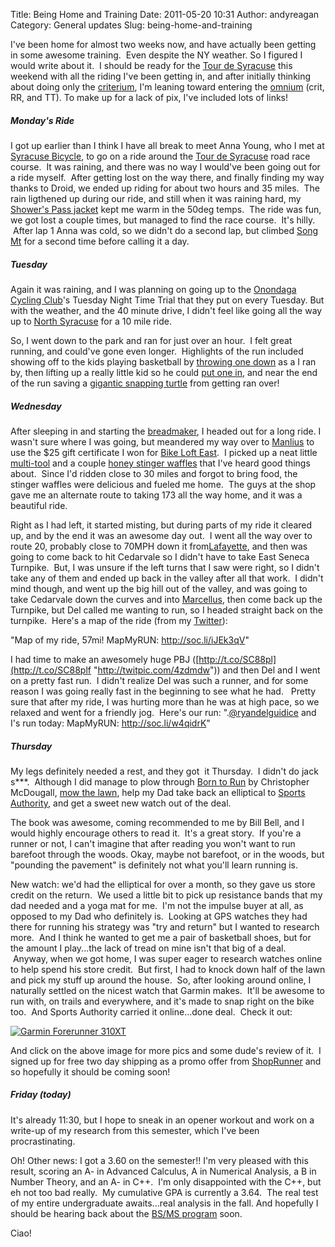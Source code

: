Title: Being Home and Training
Date: 2011-05-20 10:31
Author: andyreagan
Category: General updates
Slug: being-home-and-training

I've been home for almost two weeks now, and have actually been getting
in some awesome training.  Even despite the NY weather. So I figured I
would write about it.  I should be ready for the [Tour de
Syracuse](http://tourdesyracuse.com/) this weekend with all the riding
I've been getting in, and after initially thinking about doing only the
[criterium](http://1.bp.blogspot.com/_vf8BIKn-LNI/S8hdY3e_DRI/AAAAAAAAANI/z906hun1hSg/s1600/634063476333055300-CriteriumRacing.jpg),
I'm leaning toward entering the
[omnium](http://en.wikipedia.org/wiki/Omnium) (crit, RR, and TT). To
make up for a lack of pix, I've included lots of links!

##### Monday's Ride

I got up earlier than I think I have all break to meet Anna Young, who I
met at [Syracuse Bicycle](http://syracusebicycle.com/), to go on a ride
around the [Tour de Syracuse](http://tourdesyracuse.com/) road race
course.  It was raining, and there was no way I would've been going out
for a ride myself.  After getting lost on the way there, and finally
finding my way thanks to Droid, we ended up riding for about two hours
and 35 miles.  The rain ligthened up during our ride, and still when it
was raining hard, my [Shower's Pass
jacket](http://www.showerspass.com/catalog/men/mens-jackets/mens-club-pro-jacket)
kept me warm in the 50deg temps.  The ride was fun, we got lost a couple
times, but managed to find the race course.  It's hilly.  After lap 1
Anna was cold, so we didn't do a second lap, but climbed [Song
Mt](http://www.songmountain.com/) for a second time before calling it a
day.

##### Tuesday

Again it was raining, and I was planning on going up to the [Onondaga
Cycling Club](http://onondagacyclingclub.org/)'s Tuesday Night Time
Trial that they put on every Tuesday. But with the weather, and the 40
minute drive, I didn't feel like going all the way up to [North
Syracuse](http://maps.google.com/maps?q=north+syracuse&ie=UTF8&hq=&hnear=North+Syracuse,+Onondaga,+New+York&gl=us&z=14)
for a 10 mile ride.

So, I went down to the park and ran for just over an hour.  I felt great
running, and could've gone even longer.  Highlights of the run included
showing off to the kids playing basketball by [throwing one
down](http://theswamp51.files.wordpress.com/2010/12/dwighthowardsupermandunk.jpg)
as a I ran by, then lifting up a really little kid so he could [put one
in](http://www.reeec.illinois.edu/images/fulbright/2007/week2/BBallKidDunk.jpg),
and near the end of the run saving a [gigantic snapping
turtle](http://www.lvmvideo.com/wp-content/uploads/2009/04/snapper_megan.jpg)
from getting ran over!

##### Wednesday

After sleeping in and starting the
[breadmaker](http://upload.wikimedia.org/wikipedia/commons/0/00/Medieval_baker.jpg),
I headed out for a long ride. I wasn't sure where I was going, but
meandered my way over to
[Manlius](http://maps.google.com/maps?q=manlius+ny&ie=UTF8&hq=&hnear=Manlius,+Onondaga,+New+York&gl=us&z=13)
to use the \$25 gift certificate I won for [Bike Loft
East](http://bikeloft.com/).  I picked up a neat little
[multi-tool](http://media.rei.com/media/718804_9996Lrg.jpg) and a couple
[honey stinger
waffles](http://shop.honeystinger.com/products/Honey-Organic-Stinger-Waffle.html)
that I've heard good things about.  Since I'd ridden close to 30 miles
and forgot to bring food, the stinger waffles were delicious and fueled
me home.  The guys at the shop gave me an alternate route to taking 173
all the way home, and it was a beautiful ride.

Right as I had left, it started misting, but during parts of my ride it
cleared up, and by the end it was an awesome day out.  I went all the
way over to route 20, probably close to 70MPH down it
from[Lafayette](http://maps.google.com/maps?q=Lafayette,+NY&ie=UTF8&hq=&hnear=LaFayette,+Onondaga,+New+York&gl=us&z=14),
and then was going to come back to hit Cedarvale so I didn't have to
take East Seneca Turnpike.  But, I was unsure if the left turns that I
saw were right, so I didn't take any of them and ended up back in the
valley after all that work.  I didn't mind though, and went up the big
hill out of the valley, and was going to take Cedarvale down the curves
and into [Marcellus](http://marcellusny.com/), then come back up the
Turnpike, but Del called me wanting to run, so I headed straight back on
the turnpike.  Here's a map of the ride (from my
[Twitter](http://twitter.com/andyreagan)):

"Map of my ride, 57mi! MapMyRUN: <http://soc.li/iJEk3qV>"

I had time to make an awesomely huge PBJ
([http://t.co/SC88pl](http://t.co/SC88plf "http://twitpic.com/4zdmdw"))
and then Del and I went on a pretty fast run.  I didn't realize Del was
such a runner, and for some reason I was going really fast in the
beginning to see what he had.   Pretty sure that after my ride, I was
hurting more than he was at high pace, so we relaxed and went for a
friendly jog.  Here's our run:
".[@ryandelguidice](http://twitter.com/ryandelguidice) and I's run
today: MapMyRUN: <http://soc.li/w4qidrK>"

##### Thursday

My legs definitely needed a rest, and they got  it Thursday.  I didn't
do jack s\*\*\*.  Although I did manage to plow through [Born to
Run](http://www.amazon.com/Born-Run-Hidden-Superathletes-Greatest/dp/0307266303)
by Christopher McDougall, [mow the
lawn](http://www.americanconsumernews.com/wp-content/uploads/2008/04/lawn.jpg),
help my Dad take back an elliptical to [Sports
Authority](http://www.sportsauthority.com/), and get a sweet new watch
out of the deal.

The book was awesome, coming recommended to me by Bill Bell, and I would
highly encourage others to read it.  It's a great story.  If you're a
runner or not, I can't imagine that after reading you won't want to run
barefoot through the woods. Okay, maybe not barefoot, or in the woods,
but "pounding the pavement" is definitely not what you'll learn running
is.

New watch: we'd had the elliptical for over a month, so they gave us
store credit on the return.  We used a little bit to pick up resistance
bands that my dad needed and a yoga mat for me.  I'm not the impulse
buyer at all, as opposed to my Dad who definitely is.  Looking at GPS
watches they had there for running his strategy was "try and return" but
I wanted to research more.  And I think he wanted to get me a pair of
basketball shoes, but for the amount I play...the lack of tread on mine
isn't that big of a deal.  Anyway, when we got home, I was super eager
to research watches online to help spend his store credit.  But first, I
had to knock down half of the lawn and pick my stuff up around the
house.  So, after looking around online, I naturally settled on the
nicest watch that Garmin makes.  It'll be awesome to run with, on trails
and everywhere, and it's made to snap right on the bike too.  And Sports
Authority carried it online...done deal.  Check it out:

[![](http://c1.adoctane.net/wp-content/uploads/2009/10/Garmin-Forerunner-310XT-4-580x435.jpg "Garmin Forerunner 310XT")](http://www.gadgetreview.com/2009/10/garmin-forerunner-310xt-review.html)

And click on the above image for more pics and some dude's review of it.
 I signed up for free two day shipping as a promo offer from
[ShopRunner](http://www.shoprunner.com/) and so hopefully it should be
coming soon!

##### Friday (today)

It's already 11:30, but I hope to sneak in an opener workout and work on
a write-up of my research from this semester, which I've been
procrastinating.

Oh! Other news: I got a 3.60 on the semester!! I'm very pleased with
this result, scoring an A- in Advanced Calculus, A in Numerical
Analysis, a B in Number Theory, and an A- in C++.  I'm
only disappointed with the C++, but eh not too bad really.  My
cumulative GPA is currently a 3.64.  The real test of my entire
undergraduate awaits...real analysis in the fall. And hopefully I should
be hearing back about the [BS/MS
program](http://www.math.vt.edu/ugAccel.php) soon.

Ciao!
